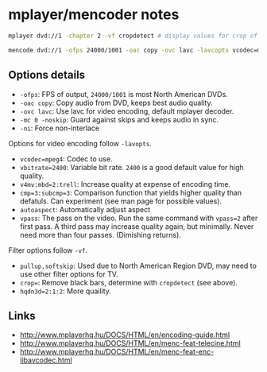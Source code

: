 mplayer/mencoder notes
======================

```bash
mplayer dvd://1 -chapter 2 -vf cropdetect # display values for crop of black bars
```

```bash
mencode dvd://1 -ofps 24000/1001 -oac copy -ovc lavc -lavcopts vcodec=mpeg4:vbitrate=2400:v4mv:mbd=2:trell:cmp=3:subcmp=3:autoaspect:vpass=1 -vf pullup,softskip,crop=720:352:0:62,hqdn3d=2:1:2 -mc 0 -noskip -ni -o movie.avi
```

Options details
---------------

+ `-ofps`: FPS of output, `24000/1001` is most North American DVDs.
+ `-oac copy`: Copy audio from DVD, keeps best audio quality.
+ `-ovc lavc`: Use lavc for video encoding, default mplayer decoder.
+ `-mc 0 -noskip`: Guard against skips and keeps audio in sync.
+ `-ni`: Force non-interlace


Options for video encoding follow `-lavopts`.


+ `vcodec=mpeg4`: Codec to use.
+ `vbitrate=2400`: Variable bit rate. `2400` is a good default value for high quality.
+ `v4mv:mbd=2:trell`: Increase quality at expense of encoding time.
+ `cmp=3:subcmp=3`: Comparison function that yields higher quality than defatuls. Can experiment (see man page for possible values).
+ `autoaspect`: Automatically adjust aspect
+ `vpass`: The pass on the video. Run the same command with `vpass=2` after first pass. A third pass may increase quality again, but minimally. Never need more than four passes. (Dimishing returns).


Filter options follow `-vf`.

+ `pullup,softskip`: Used due to North American Region DVD, may need to use other filter options for TV.
+ `crop=`: Remove black bars, determine with `cropdetect` (see above).
+ `hqdn3d=2:1:2`: More quaility.


Links
-----

+ http://www.mplayerhq.hu/DOCS/HTML/en/encoding-guide.html
+ http://www.mplayerhq.hu/DOCS/HTML/en/menc-feat-telecine.html
+ http://www.mplayerhq.hu/DOCS/HTML/en/menc-feat-enc-libavcodec.html
